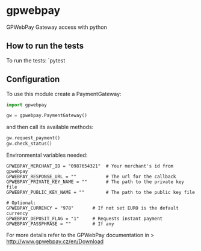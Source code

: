 # gpwebpay

GPWebPay Gateway access with python

## How to run the tests

To run the tests:
`pytest

## Configuration
To use this module create a PaymentGateway:

```python
import gpwebpay

gw = gpwebpay.PaymentGateway()
```

and then call its available methods:

```python
gw.request_payment()
gw.check_status()

```

Environmental variables needed:
```
GPWEBPAY_MERCHANT_ID = "0987654321"  # Your merchant's id from gpwebpay
GPWEBPAY_RESPONSE_URL = ""           # The url for the callback
GPWEBPAY_PRIVATE_KEY_NAME = ""       # The path to the private key file
GPWEBPAY_PUBLIC_KEY_NAME = ""        # The path to the public key file

# Optional:
GPWEBPAY_CURRENCY = "978"       # If not set EURO is the default currency
GPWEBPAY_DEPOSIT_FLAG = "1"     # Requests instant payment
GPWEBPAY_PASSPHRASE = ""        # If any
```

For more details refer to the GPWebPay documentation in > http://www.gpwebpay.cz/en/Download


